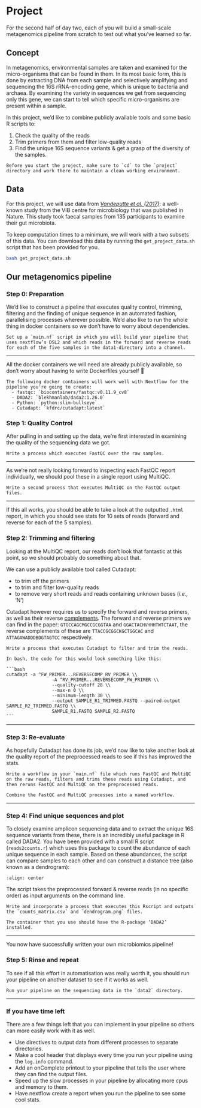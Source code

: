 # Project

For the second half of day two, each of you will build a small-scale metagenomics pipeline from scratch to test out what you’ve learned so far.

## Concept

In metagenomics, environmental samples are taken and examined for the micro-organisms that can be found in them. In its most basic form, this is done by extracting DNA from each sample and selectively amplifying and sequencing the 16S rRNA-encoding gene, which is unique to bacteria and archaea. By examining the variety in sequences we get from sequencing only this gene, we can start to tell which specific micro-organisms are present within a sample.

In this project, we’d like to combine publicly available tools and some basic R scripts to:

1. Check the quality of the reads
2. Trim primers from them and filter low-quality reads
3. Find the unique 16S sequence variants & get a grasp of the diversity of the samples.

```{warning}
Before you start the project, make sure to `cd` to the `project` directory and work there to maintain a clean working environment.
```

## Data

For this project, we will use data from *[Vandeputte et al. (2017)](https://www.nature.com/articles/nature24460)*: a well-known study from the VIB centre for microbiology that was published in Nature. This study took faecal samples from 135 participants to examine their gut microbiota.

To keep computation times to a minimum, we will work with a two subsets of this data. You can download this data by running the `get_project_data.sh` script that has been provided for you.

```bash
bash get_project_data.sh
```

## Our metagenomics pipeline

### Step 0: Preparation

We’d like to construct a pipeline that executes quality control, trimming, filtering and the finding of unique sequence in an automated fashion, parallelising processes wherever possible. We’d also like to run the whole thing in docker containers so we don’t have to worry about dependencies.

````{tab} Objective 1
Set up a `main.nf` script in which you will build your pipeline that uses nextflow’s DSL2 and which reads in the forward and reverse reads for each of the five samples in the data1-directory into a channel.
```` 
---

All the docker containers we will need are already publicly available, so don’t worry about having to write Dockerfiles yourself 🙂

```{note}
The following docker containers will work well with Nextflow for the pipeline you're going to create:
  - fastqc: `biocontainers/fastqc:v0.11.9_cv8` 
  - DADA2: `blekhmanlab/dada2:1.26.0` 
  - Python: `python:slim-bullseye` 
  - Cutadapt: `kfdrc/cutadapt:latest` 
```

### Step 1: Quality Control

After pulling in and setting up the data, we’re first interested in examining the quality of the sequencing data we got. 

````{tab} Objective 2 
Write a process which executes FastQC over the raw samples.
````
---

As we’re not really looking forward to inspecting each FastQC report individually, we should pool these in a single report using MultiQC.

````{tab} Objective 3
Write a second process that executes MultiQC on the FastQC output files.
```` 
---

If this all works, you should be able to take a look at the outputted `.html` report, in which you should see stats for 10 sets of reads (forward and reverse for each of the 5 samples). 

### Step 2: Trimming and filtering

Looking at the MultiQC report, our reads don’t look that fantastic at this point, so we should probably do something about that. 

We can use a publicly available tool called Cutadapt: 

- to trim off the primers
- to trim and filter low-quality reads
- to remove very short reads and reads containing unknown bases (*i.e.,* ‘N’)

Cutadapt however requires us to specify the forward and reverse primers, as well as their reverse [complements](http://www.reverse-complement.com/ambiguity.html). The forward and reverse primers we can find in the paper: `GTGCCAGCMGCCGCGGTAA` and `GGACTACHVHHHTWTCTAAT`, the reverse complements of these are `TTACCGCGGCKGCTGGCAC` and `ATTAGAWADDDBDGTAGTCC` respectively.


````{tab} Objective 4 
Write a process that executes Cutadapt to filter and trim the reads.
````
````{tab} Hint
In bash, the code for this would look something like this:

```bash
cutadapt -a ^FW_PRIMER...REVERSECOMP_RV_PRIMER \\
				 -A ^RV_PRIMER...REVERSECOMP_FW_PRIMER \\
				 --quality-cutoff 28 \\
				 --max-n 0 \\
				 --minimum-length 30 \\
				 --output SAMPLE_R1_TRIMMED.FASTQ --paired-output SAMPLE_R2_TRIMMED.FASTQ \\
				 SAMPLE_R1.FASTQ SAMPLE_R2.FASTQ
```
````
---

### Step 3: Re-evaluate

As hopefully Cutadapt has done its job, we’d now like to take another look at the quality report of the preprocessed reads to see if this has improved the stats.

````{tab} Objective 5
Write a workflow in your `main.nf` file which runs FastQC and MultiQC on the raw reads, filters and trims these reads using Cutadapt, and then reruns FastQC and MultiQC on the preprocessed reads. 
````
````{tab} Hint
Combine the FastQC and MultiQC processes into a named workflow.
```` 
--- 
### Step 4: Find unique sequences and plot

To closely examine amplicon sequencing data and to extract the unique 16S sequence variants from these, there is an incredibly useful package in R called DADA2. You have been provided with a small R script (`reads2counts.r`) which uses this package to count the abundance of each unique sequence in each sample. Based on these abundances, the script can compare samples to each other and can construct a distance tree (also known as a dendrogram):

```{image} ../img/nextflow/dendrogram.png
:align: center
```
The script takes the preprocessed forward & reverse reads (in no specific order) as input arguments on the command line.

````{tab} Objective 6 
Write and incorporate a process that executes this Rscript and outputs the `counts_matrix.csv` and `dendrogram.png` files.
````
````{tab} Hint
The container that you use should have the R-package ‘DADA2’ installed.
````
---
You now have successfully written your own microbiomics pipeline!

### Step 5: Rinse and repeat

To see if all this effort in automatisation was really worth it, you should run your pipeline on another dataset to see if it works as well.

````{tab} Objective 7
Run your pipeline on the sequencing data in the `data2` directory.
```` 
---

### If you have time left

There are a few things left that you can implement in your pipeline so others can more easily work with it as well.

- Use directives to output data from different processes to separate directories.
- Make a cool header that displays every time you run your pipeline using the `log.info` command.
- Add an onComplete printout to your pipeline that tells the user where they can find the output files.
- Speed up the slow processes in your pipeline by allocating more cpus and memory to them.
- Have nextflow create a report when you run the pipeline to see some cool stats.